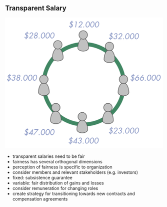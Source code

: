 ## Transparent Salary

![right,fit](img/circle/transparent-salary.png)

* transparent salaries need to be fair
* fairness has several orthogonal dimensions    
* perception of fairness is specific to organization
* consider members and relevant stakeholders (e.g. investors)
* fixed: subsistence guarantee
* variable: fair distribution of gains and losses
* consider remuneration for changing roles
* create strategy for transitioning towards new contracts and compensation agreements

